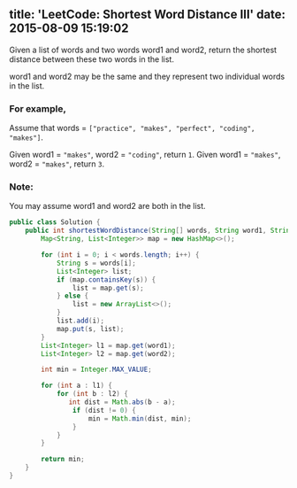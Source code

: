 title: 'LeetCode: Shortest Word Distance III'
date: 2015-08-09 15:19:02
---
 Given a list of words and two words word1 and word2, return the shortest distance between these two words in the list.

word1 and word2 may be the same and they represent two individual words in the list.

### For example,
Assume that words = `["practice", "makes", "perfect", "coding", "makes"]`.

Given word1 = `"makes"`, word2 = `"coding"`, return `1`.
Given word1 = `"makes"`, word2 = `"makes"`, return `3`.

### Note:
You may assume word1 and word2 are both in the list.

```java
public class Solution {
    public int shortestWordDistance(String[] words, String word1, String word2) {
        Map<String, List<Integer>> map = new HashMap<>();

        for (int i = 0; i < words.length; i++) {
            String s = words[i];
            List<Integer> list;
            if (map.containsKey(s)) {
                list = map.get(s);
            } else {
                list = new ArrayList<>();
            }
            list.add(i);
            map.put(s, list);
        }
        List<Integer> l1 = map.get(word1);
        List<Integer> l2 = map.get(word2);

        int min = Integer.MAX_VALUE;

        for (int a : l1) {
            for (int b : l2) {
               int dist = Math.abs(b - a);
                if (dist != 0) {
                    min = Math.min(dist, min);
                }
            }
        }

        return min;
    }
}
```